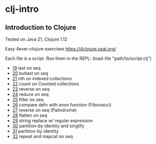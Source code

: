 # clj-intro
## Introduction to Clojure

Tested on Java 21, Clojure 1.12

Easy 4ever-clojure exercises
https://4clojure.oxal.org/

Each file is a script. Run them in the REPL: (load-file "path/to/script.clj")

- [19](p19.clj) last on seq
- [20](p20.clj) butlast on seq
- [21](p21.clj) nth on indexed collections
- [22](p22.clj) count on Counted collections
- [23](p23.clj) reverse on seq
- [24](p24.clj) reduce on seq
- [25](p25.clj) filter on seq
- [26](p26.clj) compare defn with anon function (Fibonacci)
- [27](p27.clj) reverse on seq (Palindrome)
- [28](p28.clj) flatten on seq
- [29](p29.clj) string replace w/ regular expression
- [30](p30.clj) partition-by identity and singlify
- [31](p31.clj) partition-by identity
- [32](p32.clj) repeat and mapcat on seq
